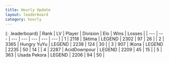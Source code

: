 ```yaml
---
title: Hourly Update
layout: leaderboard
category: hourly
---
```


{: .leaderboard}
| Rank | LV | Player | Division | Elo | Wins | Losses |
| --- | --- | --- | --- | --- | --- | --- |
| <span data-change="0">1</span> | 2118 | <span title="ID: 353063">Sktima</span> | LEGEND | <span data-change="0">2302</span> | <span data-change="0">97</span> | <span data-change="0">26</span> |
| <span data-change="0">2</span> | 3365 | <span title="ID: 164871">Hungry YuYu</span> | LEGEND | <span data-change="0">2238</span> | <span data-change="0">124</span> | <span data-change="0">30</span> |
| <span data-change="0">3</span> | 907 | <span title="ID: 402846">Жoпа</span> | LEGEND | <span data-change="0">2235</span> | <span data-change="0">50</span> | <span data-change="0">14</span> |
| <span data-change="0">4</span> | 2287 | <span title="ID: 304661">AcidDownpour</span> | LEGEND | <span data-change="0">2209</span> | <span data-change="0">45</span> | <span data-change="0">15</span> |
| <span data-change="0">5</span> | 363 | <span title="ID: 641994">Usada Pekora</span> | LEGEND | <span data-change="0">2206</span> | <span data-change="0">94</span> | <span data-change="0">50</span> |